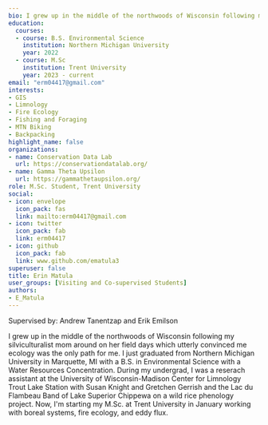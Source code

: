 ```yaml
--- 
bio: I grew up in the middle of the northwoods of Wisconsin following my silviculturalist mom around on her field days which utterly convinced me ecology was the only path for me. I just graduated from Northern Michigan University in Marquette, MI with a B.S. in Environmental Science with a Water Resources Concentration. During my undergrad, I was a reserach assistant at the University of Wisconsin-Madison Center for Limnology Trout Lake Station with Susan Knight and Gretchen Gerrish and the Lac du Flambeau Band of Lake Superior Chippewa on a wild rice phenology project. Now, I'm starting my M.Sc. at Trent University in January working with boreal systems, fire ecology, and eddy flux.
education:
  courses:
  - course: B.S. Environmental Science
    institution: Northern Michigan University
    year: 2022
  - course: M.Sc
    institution: Trent University
    year: 2023 - current
email: "erm04417@gmail.com"
interests:
- GIS
- Limnology
- Fire Ecology
- Fishing and Foraging
- MTN Biking
- Backpacking
highlight_name: false
organizations:
- name: Conservation Data Lab
  url: https://conservationdatalab.org/
- name: Gamma Theta Upsilon
  url: https://gammathetaupsilon.org/
role: M.Sc. Student, Trent University
social:
- icon: envelope
  icon_pack: fas
  link: mailto:erm04417@gmail.com
- icon: twitter
  icon_pack: fab
  link: erm04417
- icon: github
  icon_pack: fab
  link: www.github.com/ematula3
superuser: false
title: Erin Matula
user_groups: [Visiting and Co-supervised Students]
authors:
- E_Matula
---
```


Supervised by: Andrew Tanentzap and Erik Emilson



I grew up in the middle of the northwoods of Wisconsin following my silviculturalist mom around on her field days which utterly convinced me ecology was the only path for me. I just graduated from Northern Michigan University in Marquette, MI with a B.S. in Environmental Science with a Water Resources Concentration. During my undergrad, I was a reserach assistant at the University of Wisconsin-Madison Center for Limnology Trout Lake Station with Susan Knight and Gretchen Gerrish and the Lac du Flambeau Band of Lake Superior Chippewa on a wild rice phenology project. Now, I'm starting my M.Sc. at Trent University in January working with boreal systems, fire ecology, and eddy flux.




